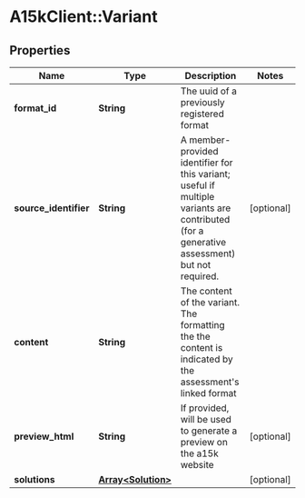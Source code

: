 # A15kClient::Variant

## Properties
Name | Type | Description | Notes
------------ | ------------- | ------------- | -------------
**format_id** | **String** | The uuid of a previously registered format | 
**source_identifier** | **String** | A member-provided identifier for this variant; useful if multiple variants are contributed (for a generative assessment) but not required. | [optional] 
**content** | **String** | The content of the variant. The formatting the the content is indicated by the assessment&#39;s linked format | 
**preview_html** | **String** | If provided, will be used to generate a preview on the a15k website | [optional] 
**solutions** | [**Array&lt;Solution&gt;**](Solution.md) |  | [optional] 


